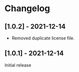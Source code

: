 # Changelog

## [1.0.2] - 2021-12-14

- Removed duplicate license file.

## [1.0.1] - 2021-12-14

Initial release
